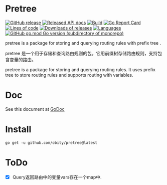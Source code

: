 # Pretree

[![GitHub release](https://img.shields.io/github/v/release/obity/pretree.svg?color=peru)](https://github.com/obity/pretree/releases/latest)
[![Released API docs](https://img.shields.io/badge/go-reference-blue?logo=go&logoColor=white)](https://pkg.go.dev/github.com/obity/pretree)
[![Build](https://img.shields.io/github/workflow/status/obity/pretree/Go.svg)](#)
[![Go Report Card](https://goreportcard.com/badge/github.com/obity/pretree?color=pink)](https://goreportcard.com/report/github.com/obity/pretree)
[![Lines of code](https://img.shields.io/tokei/lines/github/obity/pretree.svg?color=beige)](#)
[![Downloads of releases](https://img.shields.io/github/downloads/obity/pretree/total.svg?color=lavender)](https://github.com/obity/pretree/releases/latest)
[![Languages](https://img.shields.io/github/languages/top/obity/pretree.svg?color=yellow)](#)
[![GitHub go.mod Go version (subdirectory of monorepo)](https://img.shields.io/github/go-mod/go-version/obity/pretree)](#)

pretree is a package for storing and querying routing rules with prefix tree .

pretree 是一个用于存储和查询路由规则的包。它用前缀树存储路由规则，支持包含变量的路由。

pretree is a package for storing and querying routing rules. It uses prefix tree to store routing rules and supports routing with variables.

# Doc

See this document at [GoDoc](https://pkg.go.dev/github.com/obity/pretree)

# Install
    
    go get -u github.com/obity/pretree@latest
    
# ToDo

- [x] Query返回路由中的变量vars存在一个map中.

